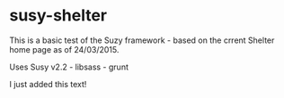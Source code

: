 # susy-shelter
This is a basic test of the Suzy framework - based on the crrent Shelter home page as of 24/03/2015.

Uses Susy v2.2 - libsass - grunt

I just added this text!



